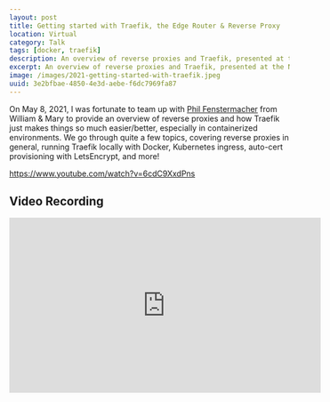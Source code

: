 ```yaml
---
layout: post
title: Getting started with Traefik, the Edge Router & Reverse Proxy
location: Virtual
category: Talk
tags: [docker, traefik]
description: An overview of reverse proxies and Traefik, presented at the Northern Virginia Linux Users Group.
excerpt: An overview of reverse proxies and Traefik, presented at the Northern Virginia Linux Users Group.
image: /images/2021-getting-started-with-traefik.jpeg
uuid: 3e2bfbae-4850-4e3d-aebe-f6dc7969fa87
---
```


On May 8, 2021, I was fortunate to team up with [Phil Fenstermacher](https://twitter.com/pcfens) from William & Mary to provide an overview of reverse proxies and how Traefik just makes things so much easier/better, especially in containerized environments. We go through quite a few topics, covering reverse proxies in general, running Traefik locally with Docker, Kubernetes ingress, auto-cert provisioning with LetsEncrypt, and more!

https://www.youtube.com/watch?v=6cdC9XxdPns

## Video Recording

<div class="text-center">
    <iframe width="560" height="315" src="https://www.youtube-nocookie.com/embed/6cdC9XxdPns" title="YouTube video player" frameborder="0" allow="accelerometer; autoplay; clipboard-write; encrypted-media; gyroscope; picture-in-picture" allowfullscreen></iframe>
</div>

